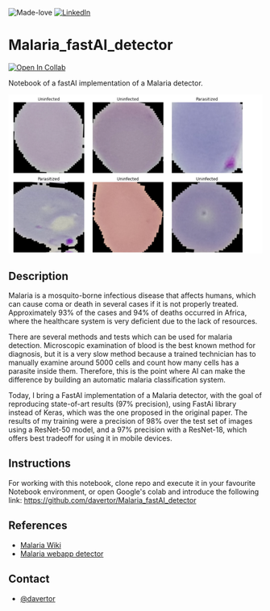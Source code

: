 ![Made-love][made-love-shield]
[![LinkedIn][linkedin-shield]][linkedin-url]

# Malaria_fastAI_detector
[![Open In Collab](https://colab.research.google.com/assets/colab-badge.svg)](https://colab.research.google.com/drive/1OpIIpDUA-M9QD-PExdYzXY3FJ8qG3l9i?usp=sharing)

Notebook of a fastAI implementation of a Malaria detector.

![main_image][product-screenshot]

## Description
Malaria is a mosquito-borne infectious disease that affects humans, which can cause coma or death in several cases if it is not properly treated. Approximately 93% of the cases and 94% of deaths occurred in Africa, where the healthcare system is very deficient due to the lack of resources.

There are several methods and tests which can be used for malaria detection. Microscopic examination of blood is the best known method for diagnosis, but it is a very slow method because a trained technician has to manually examine around 5000 cells and count how many cells has a parasite inside them. Therefore, this is the point where AI can make the difference by building an automatic malaria classification system.

Today, I bring a FastAI implementation of a Malaria detector, with the goal of reproducing state-of-art results (97% precision), using FastAi library instead of Keras, which was the one proposed in the original paper. The results of my training were a precision of 98% over the test set of images using a ResNet-50 model, and a 97% precision with a ResNet-18, which offers best tradeoff for using it in mobile devices.

## Instructions
For working with this notebook, clone repo and execute it in your favourite Notebook environment, or open Google's colab and introduce the following link: https://github.com/davertor/Malaria_fastAI_detector

## References
* [Malaria Wiki](https://en.wikipedia.org/wiki/Malaria )
* [Malaria webapp detector](https://blog.insightdatascience.com/https-blog-insightdatascience-com-malaria-hero-a47d3d5fc4bb)

## Contact
* [@davertor](https://github.com/davertor) 

<!-- MARKDOWN LINKS & IMAGES -->
<!-- https://www.markdownguide.org/basic-syntax/#reference-style-links -->
[product-screenshot]: images/data_input.png
[linkedin-url]: https://linkedin.com/daniel-verdu-torres
[main_image]: images/data_input.PNG

[made-love-shield]: https://img.shields.io/badge/-Made%20with%20love%20❤️-orange.svg?style=for-the-badge
[license-shield]: https://img.shields.io/badge/License-GNU-brightgreen.svg?style=for-the-badge
[linkedin-shield]: https://img.shields.io/badge/-LinkedIn-darkblue.svg?style=for-the-badge&logo=linkedin
[twitter-shield]: https://img.shields.io/badge/-Twitter-blue.svg?style=for-the-badge&logo=twitter

